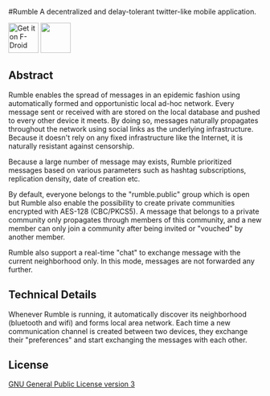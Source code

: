 #Rumble
A decentralized and delay-tolerant twitter-like mobile application. 

[<img src="https://f-droid.org/badge/get-it-on.png" alt="Get it on F-Droid" height="60">](https://f-droid.org/app/org.disrupted.rumble)
<a href="https://play.google.com/store/apps/details?id=org.disrupted.rumble"><img src="https://play.google.com/intl/en_us/badges/images/generic/en_badge_web_generic.png" height="60"></a>

## Abstract

Rumble enables the spread of messages in an epidemic fashion using automatically formed and opportunistic local ad-hoc network. Every message sent or received with are stored on the local database and pushed to every other device it meets. By doing so, messages naturally propagates throughout the network using social links as the underlying infrastructure. Because it doesn't rely on any fixed infrastructure like the Internet, it is naturally resistant against censorship. 

Because a large number of message may exists, Rumble prioritized messages based on various parameters such as hashtag subscriptions, replication density, date of creation etc.

By default, everyone belongs to the "rumble.public" group which is open but Rumble also enable the possibility to create private communities encrypted with AES-128 (CBC/PKCS5). A message that belongs to a private community only propagates through members of this community, and a new member can only join a community after being invited or "vouched" by another member. 

Rumble also support a real-time "chat" to exchange message with the current neighborhood only. In this mode, messages are not forwarded any further. 


## Technical Details

Whenever Rumble is running, it automatically discover its neighborhood (bluetooth and wifi) and forms local area network. Each time a new communication channel is created between two devices, they exchange their "preferences" and start exchanging the messages with each other. 

## License

[GNU General Public License version 3](https://github.com/Marlinski/Rumble/blob/master/LICENSE.txt)
